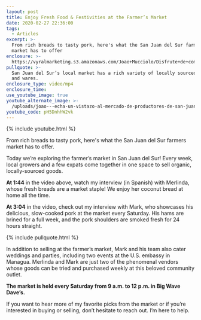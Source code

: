 ```yaml
---
layout: post
title: Enjoy Fresh Food & Festivities at the Farmer’s Market
date: 2020-02-27 22:36:00
tags:
  - Articles
excerpt: >-
  From rich breads to tasty pork, here's what the San Juan del Sur farmers
  market has to offer
enclosure: >-
  https://vyralmarketing.s3.amazonaws.com/Joao+Mucciolo/Disfrute+de+comida+fresca+y+festividades+en+el+mercado+de+agricultores.mp4
pullquote: >-
  San Juan del Sur’s local market has a rich variety of locally sourced foods
  and wares.
enclosure_type: video/mp4
enclosure_time:
use_youtube_image: true
youtube_alternate_image: >-
  /uploads/joao---echa-un-vistazo-al-mercado-de-productores-de-san-juan-del-sur-youtube.jpg
youtube_code: pH5DnhhW2vk
---
```


{% include youtube.html %}

From rich breads to tasty pork, here's what the San Juan del Sur farmers market has to offer.

Today we’re exploring the farmer’s market in San Juan del Sur\! Every week, local growers and a few expats come together in one space to sell organic, locally-sourced goods.

**At 1:44** in the video above, watch my interview (in Spanish) with Merlinda, whose fresh breads are a market staple\! We enjoy her coconut bread at home all the time.&nbsp;

**At 3:04** in the video, check out my interview with Mark, who showcases his delicious, slow-cooked pork at the market every Saturday. His hams are brined for a full week, and the pork shoulders are smoked fresh for 24 hours straight.&nbsp;

{% include pullquote.html %}

In addition to selling at the farmer’s market, Mark and his team also cater weddings and parties, including two events at the U.S. embassy in Managua. Merlinda and Mark are just two of the phenomenal vendors whose goods can be tried and purchased weekly at this beloved community outlet.

**The market is held every Saturday from 9 a.m. to 12 p.m. in Big Wave Dave’s.&nbsp;**

If you want to hear more of my favorite picks from the market or if you’re interested in buying or selling, don’t hesitate to reach out. I’m here to help.&nbsp;